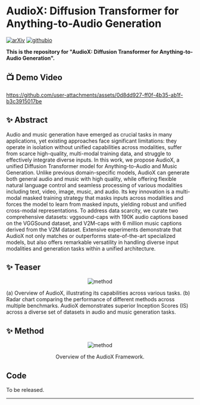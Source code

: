 # AudioX: Diffusion Transformer for Anything-to-Audio Generation


[![arXiv](https://img.shields.io/badge/arXiv-2503.10522-brightgreen.svg?style=flat-square)](https://arxiv.org/pdf/2503.10522) [![githubio](https://img.shields.io/badge/GitHub.io-Project-blue?logo=Github&style=flat-square)](https://zeyuet.github.io/AudioX/)

**This is the repository for "AudioX: Diffusion Transformer for Anything-to-Audio Generation".**

## 📺 Demo Video

https://github.com/user-attachments/assets/0d8dd927-ff0f-4b35-ab1f-b3c3915017be



## ✨ Abstract

Audio and music generation have emerged as crucial tasks in many applications, yet existing approaches face significant limitations: they operate in isolation without unified capabilities across modalities, suffer from scarce high-quality, multi-modal training data, and struggle to effectively integrate diverse inputs. In this work, we propose AudioX, a unified Diffusion Transformer model for Anything-to-Audio and Music Generation. Unlike previous domain-specific models, AudioX can generate both general audio and music with high quality, while offering flexible natural language control and seamless processing of various modalities including text, video, image, music, and audio. Its key innovation is a multi-modal masked training strategy that masks inputs across modalities and forces the model to learn from masked inputs, yielding robust and unified cross-modal representations. To address data scarcity, we curate two comprehensive datasets: vggsound-caps with 190K audio captions based on the VGGSound dataset, and V2M-caps with 6 million music captions derived from the V2M dataset. Extensive experiments demonstrate that AudioX not only matches or outperforms state-of-the-art specialized models, but also offers remarkable versatility in handling diverse input modalities and generation tasks within a unified architecture.


## ✨ Teaser

<p align="center">
  <img src="https://github.com/user-attachments/assets/ea723225-f9c8-4ca2-8837-2c2c08189bdd" alt="method">
</p>
<p style="text-align: left;">(a) Overview of AudioX, illustrating its capabilities across various tasks. (b) Radar chart comparing the performance of different methods across multiple benchmarks. AudioX demonstrates superior Inception Scores (IS) across a diverse set of datasets in audio and music generation tasks.</p>


## ✨ Method

<p align="center">
  <img src="https://github.com/user-attachments/assets/94ea3df0-8c66-4259-b681-791ee41bada8" alt="method">
</p>
<p align="center">Overview of the AudioX Framework.</p>



## Code
To be released.


<hr>

